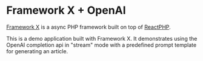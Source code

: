 # Framework X + OpenAI

[Framework X](https://framework-x.org/) is a async PHP framework built on top of [ReactPHP](https://reactphp.org/).

This is a demo application built with Framework X. It demonstrates using the OpenAI completion api in "stream" mode with a predefined prompt template for generating an article.
